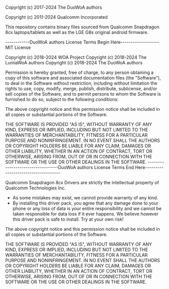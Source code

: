 Copyright (c) 2017-2024 The DuoWoA authors

Copyright (c) 2011-2024 Qualcomm Incorporated

This repository contains binary files sourced from Qualcomm Snapdragon 8cx
laptops/tablets as well as the LGE G8s original android firmware.

------------DuoWoA authors License Terms Begin Here-------------------
MIT License

Copyright (c) 2018-2024 WOA Project
Copyright (c) 2018-2024 The LumiaWoA authors
Copyright (c) 2018-2024 The DuoWoA authors

Permission is hereby granted, free of charge, to any person obtaining a copy
of this software and associated documentation files (the "Software"), to deal
in the Software without restriction, including without limitation the rights
to use, copy, modify, merge, publish, distribute, sublicense, and/or sell
copies of the Software, and to permit persons to whom the Software is
furnished to do so, subject to the following conditions:

The above copyright notice and this permission notice shall be included in all
copies or substantial portions of the Software.

THE SOFTWARE IS PROVIDED "AS IS", WITHOUT WARRANTY OF ANY KIND, EXPRESS OR
IMPLIED, INCLUDING BUT NOT LIMITED TO THE WARRANTIES OF MERCHANTABILITY,
FITNESS FOR A PARTICULAR PURPOSE AND NONINFRINGEMENT. IN NO EVENT SHALL THE
AUTHORS OR COPYRIGHT HOLDERS BE LIABLE FOR ANY CLAIM, DAMAGES OR OTHER
LIABILITY, WHETHER IN AN ACTION OF CONTRACT, TORT OR OTHERWISE, ARISING FROM,
OUT OF OR IN CONNECTION WITH THE SOFTWARE OR THE USE OR OTHER DEALINGS IN THE
SOFTWARE.
----------------------------------DuoWoA authors License Terms End Here------------------------------------

Qualcomm Snapdragon 8cx Drivers are strictly the intellectual property of
Qualcomm Technologies Inc.


- As some mistakes may exist, we cannot provide warranty of any kind.
- By installing this driver pack, you agree that any damage done to your
phone or any loss of data is your entire responsibility and we cannot be
taken responsible for data loss if it ever happens. We believe however
this driver pack is safe to install. Try at your own risk!


The above copyright notice and this permission notice shall be included in all
copies or substantial portions of the Software.


THE SOFTWARE IS PROVIDED "AS IS", WITHOUT WARRANTY OF ANY KIND, EXPRESS OR
IMPLIED, INCLUDING BUT NOT LIMITED TO THE WARRANTIES OF MERCHANTABILITY,
FITNESS FOR A PARTICULAR PURPOSE AND NONINFRINGEMENT. IN NO EVENT SHALL THE
AUTHORS OR COPYRIGHT HOLDERS BE LIABLE FOR ANY CLAIM, DAMAGES OR OTHER
LIABILITY, WHETHER IN AN ACTION OF CONTRACT, TORT OR OTHERWISE, ARISING FROM,
OUT OF OR IN CONNECTION WITH THE SOFTWARE OR THE USE OR OTHER DEALINGS IN THE
SOFTWARE.
